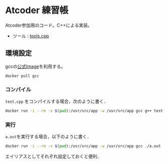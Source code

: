 # Atcoder 練習帳

Atcoder参加用のコード。C++による実装。

- ツール : [tools.cpp](./tools.cpp)

## 環境設定

gccの[公式Image](https://hub.docker.com/_/gcc)を利用する。

```
docker pull gcc
```

### コンパイル

`test.cpp` をコンパイルする場合，次のように書く．

```bash
docker run -i --rm -v $(pwd):/usr/src/app -w /usr/src/app gcc g++ test.cpp
```

### 実行

`a.out`を実行する場合，以下のように書く．

```bash
docker run -i --rm -v $(pwd):/usr/src/app -w /usr/src/app gcc ./a.out
```

エイリアスとしてそれぞれ設定しておくと便利．
